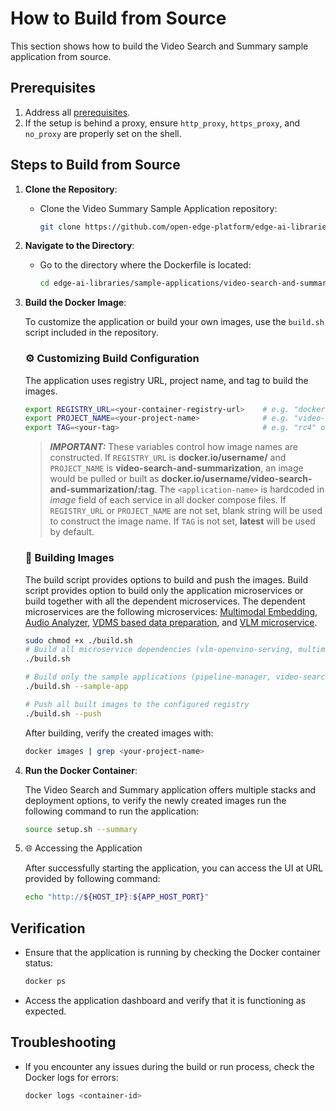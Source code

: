 # How to Build from Source

This section shows how to build the Video Search and Summary sample application from source.

## Prerequisites

1. Address all [prerequisites](./get-started.md#-prerequisites).
2. If the setup is behind a proxy, ensure `http_proxy`, `https_proxy`, and `no_proxy` are properly set on the shell.

## Steps to Build from Source

1. **Clone the Repository**:
    - Clone the Video Summary Sample Application repository:
      ```bash
      git clone https://github.com/open-edge-platform/edge-ai-libraries.git
      ```

2. **Navigate to the Directory**:
    - Go to the directory where the Dockerfile is located:
      ```bash
      cd edge-ai-libraries/sample-applications/video-search-and-summarization
      ```

3. **Build the Docker Image**:

    To customize the application or build your own images, use the `build.sh` script included in the repository.

    ### ⚙️ Customizing Build Configuration

    The application uses registry URL, project name, and tag to build the images.

      ```bash
      export REGISTRY_URL=<your-container-registry-url>    # e.g. "docker.io/username/"
      export PROJECT_NAME=<your-project-name>              # e.g. "video-search-and-summarization"
      export TAG=<your-tag>                                # e.g. "rc4" or "latest"
      ```

    > **_IMPORTANT:_** These variables control how image names are constructed. If `REGISTRY_URL` is **docker.io/username/** and `PROJECT_NAME` is **video-search-and-summarization**, an image would be pulled or built as **docker.io/username/video-search-and-summarization/<application-name>:tag**. The `<application-name>` is hardcoded in _image_ field of each service in all docker compose files. If `REGISTRY_URL` or `PROJECT_NAME` are not set, blank string will be used to construct the image name. If `TAG` is not set, **latest** will be used by default.

    ### 🔨 Building Images

    The build script provides options to build and push the images. Build script provides option to build only the application microservices or build together with all the dependent microservices. The dependent microservices are the following microservices: [Multimodal Embedding](../../../../microservices/multimodal-embedding-serving/), [Audio Analyzer](../../../../microservices/audio-analyzer/), [VDMS based data preparation](../../../../microservices/visual-data-preparation-for-retrieval/vdms/), and [VLM microservice](../../../../microservices/vlm-openvino-serving/). 

    ```bash
    sudo chmod +x ./build.sh
    # Build all microservice dependencies (vlm-openvino-serving, multimodal-embedding-serving, vdms-dataprep etc.)
    ./build.sh

    # Build only the sample applications (pipeline-manager, video-search and UI)
    ./build.sh --sample-app

    # Push all built images to the configured registry
    ./build.sh --push
    ```

    After building, verify the created images with:

    ```bash
    docker images | grep <your-project-name>
    ```


4. **Run the Docker Container**:


    The Video Search and Summary application offers multiple stacks and deployment options, to verify the newly created images run the following command to run the application:

    ```bash
    source setup.sh --summary
    ```

5. 🌐 Accessing the Application

    After successfully starting the application, you can access the UI at URL provided by following command:

    ```bash
    echo "http://${HOST_IP}:${APP_HOST_PORT}"
    ```

## Verification

- Ensure that the application is running by checking the Docker container status:
  ```bash
  docker ps
  ```
- Access the application dashboard and verify that it is functioning as expected.

## Troubleshooting

- If you encounter any issues during the build or run process, check the Docker logs for errors:
  ```bash
  docker logs <container-id>
  ```
